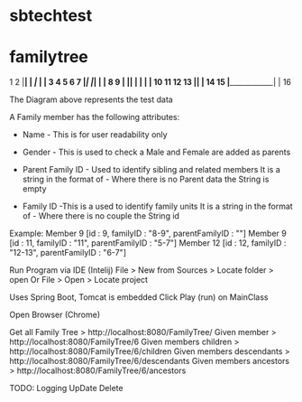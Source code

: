 # sbtechtest

# familytree
1              2
|______________|
        |
 _______|_____
|            |                       3             4
5            6             7         |_____________|
             |_____________|               |
                   |                       8                  9
       ____________|________               |________________|
       |         |          |                   |
       10        11         12                 13
                            |__________________|
                                     |
                                     14                 15
                                     |__________________|
                                             |
                                             16

The Diagram above represents the test data

A Family member has the following attributes:
* Name - This is for user readability only

* Gender - This is used to check a Male and Female are added as parents

* Parent Family ID - Used to identify sibling and related members
    It is a string in the format of <Mother ID>-<FatherID>
    Where there is no Parent data the String is empty
    
* Family ID -This is a used to identify family units
    It is a string in the format of <ID>-<PartnerID>
    Where there is no couple the String id <ID>

Example:  Member 9  [id : 9, familyID : "8-9", parentFamilyID : ""]
          Member 9  [id : 11, familyID : "11", parentFamilyID : "5-7"]
          Member 12 [id : 12, familyID : "12-13", parentFamilyID : "6-7"]


Run Program via IDE (Intelij)
File > New from Sources > Locate folder > open
Or
File > Open >  Locate project

Uses Spring Boot, Tomcat is embedded
Click Play (run) on MainClass

Open Browser (Chrome)

Get all Family Tree >  http://localhost:8080/FamilyTree/
Given member > http://localhost:8080/FamilyTree/6
Given members children > http://localhost:8080/FamilyTree/6/children
Given members descendants > http://localhost:8080/FamilyTree/6/descendants
Given members ancestors > http://localhost:8080/FamilyTree/6/ancestors



TODO:
 Logging
 UpDate
 Delete
